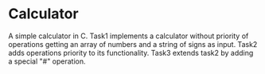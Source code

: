 # Calculator
A simple calculator in C.
Task1 implements a calculator without priority of operations getting an array of numbers and a string of signs as input.
Task2 adds operations priority to its functionality.
Task3 extends task2 by adding a special "#" operation.
